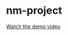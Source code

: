 # nm-project
[Watch the demo video](https://drive.google.com/file/d/1nxhkJXkf5dJi0zdrYdxlfsoAv0n9WNzc/view?usp=sharing)

